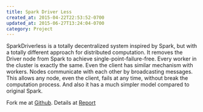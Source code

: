 ```yaml
---
title: Spark Driver Less
created_at: 2015-04-22T22:53:52-0700
updated_at: 2015-06-27T13:24:04-0700
category: Project
---
```


SparkDriverless is a totally decentralized system inspired by Spark,
but with a totally different approach for distributed computation.
It removes the Driver node from Spark to achieve single-point-failure-free.
Every worker in the cluster is exactly the same.
Even the client has similar mechanism with workers.
Nodes communicate with each other by broadcasting messages.
This allows any node, even the client, fails at any time,
without break the computation process.
And also it has a much simpler model compared to original Spark.

Fork me at [Github](https://github.com/ranmocy/SparkDriverLess).
Details at [Report](https://github.com/ranmocy/SparkDriverLess/blob/master/report.pdf)
